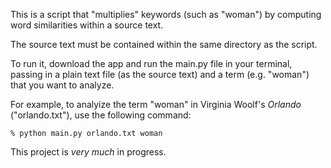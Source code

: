 This is a script that "multiplies" keywords (such as "woman") by
computing word similarities within a source text.

The source text must be contained within the same directory as the
script. 

To run it, download the app and run the main.py file in your
terminal, passing in a plain text file (as the source text) and a term
(e.g. "woman") that you want to analyze.

For example, to analyize the term "woman" in Virginia Woolf's
*Orlando* ("orlando.txt"), use the following command:

```console
% python main.py orlando.txt woman
```

This project is *very much* in progress.
